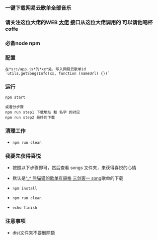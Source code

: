 ### 一键下载网易云歌单全部音乐

### 请关注这位大佬的WEB [大佬](http://music.zhuolin.wang) 接口从这位大佬调用的 可以请他喝杯coffe

### 必备node npm

### 配置
```
在*src/app.js*的*xx*处，写入网易云歌单id
`utils.getSongsInfo(xx, function (nameUrl) {})`
```

### 运行
```
npm start

或者分步骤
npm run step1 下载地址 和 名字 的对应
npm run step2 最终的下载

```

### 清理工作
* `npm run clean`


### 我要先获得喜悦

* 按照以下步骤即可，然后查看 songs 文件夹，来获得喜悦的心情
* 默认是[^_^ 熊猫猫的歌单有逼格 三剑客一 song](http://music.163.com/#/my/m/music/playlist?id=120018407)歌单的下载

* `npm install`
* `npm run clean`
* `echo finish`

### 注意事项
* dist文件夹不要删除额